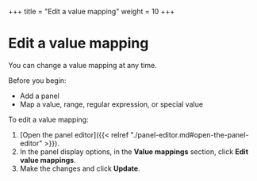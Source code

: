 +++
title = "Edit a value mapping"
weight = 10
+++

# Edit a value mapping

You can change a value mapping at any time.

Before you begin:

- Add a panel
- Map a value, range, regular expression, or special value

To edit a value mapping:

1. [Open the panel editor]({{< relref "./panel-editor.md#open-the-panel-editor" >}}).
1. In the panel display options, in the **Value mappings** section, click **Edit value mappings**.
1. Make the changes and click **Update**.
